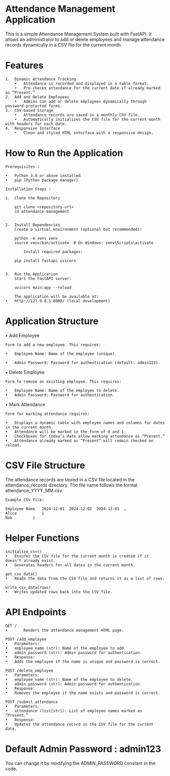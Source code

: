 # Attendance Management Application

This is a simple Attendance Management System built with FastAPI. It allows an administrator to add or delete employees and manage attendance records dynamically in a CSV file for the current month.

# Features

	1.	Dynamic Attendance Tracking
		•	Attendance is recorded and displayed in a table format.
		•	Pre-checks attendance for the current date if already marked as “Present.”
	2.	Add and Delete Employees
		•	Admins can add or delete employees dynamically through password-protected forms.
	3.	CSV-based Storage
		•	Attendance records are saved in a monthly CSV file.
		•	Automatically initializes the CSV file for the current month with headers for each date.
	4.	Responsive Interface
		•	Clean and styled HTML interface with a responsive design.

# How to Run the Application 

	Prerequisites :

	•	Python 3.8 or above installed
	•	pip (Python package manager)
	
	Installation Steps :

	1.	Clone the Repository

		git clone <repository-url>
		cd attendance-management


	2.	Install Dependencies
		Create a virtual environment (optional but recommended):

		python -m venv venv
		source venv/bin/activate  # On Windows: venv\Scripts\activate

	        Install required packages:

		pip install fastapi uvicorn


	3.	Run the Application
		Start the FastAPI server:

		uvicorn main:app --reload

		The application will be available at:
	•	http://127.0.0.1:8000/ (local development)

# Application Structure

•	Add Employee

	Form to add a new employee. This requires:

	•	Employee Name: Name of the employee (unique).
 
	•	Admin Password: Password for authentication (default: admin123).
 
•	Delete Employee

	Form to remove an existing employee. This requires:

	•	Employee Name: Name of the employee to delete.
	•	Admin Password: Password for authentication.
 
•	Mark Attendance

	Form for marking attendance requires:

	•	Displays a dynamic table with employee names and columns for dates in the current month.
    •	Attendance will be marked in the form of 0 and 1.
	•	Checkboxes for today’s date allow marking attendance as “Present.”
	•	Attendance already marked as “Present” will remain checked on reload.

# CSV File Structure

The attendance records are stored in a CSV file located in the attendance_records directory. The file name follows the format attendance_YYYY_MM.csv.

	Example CSV File:

	Employee Name	2024-12-01	2024-12-02	2024-12-03	…
	Alice		    1			
	Bob		    1

# Helper Functions

	initialize_csv()
	•	Ensures the CSV file for the current month is created if it doesn’t already exist.
	•	Generates headers for all dates in the current month.

	get_csv_data()
	•	Reads the data from the CSV file and returns it as a list of rows.

	write_csv_data(rows)
	•	Writes updated rows back into the CSV file.

# API Endpoints

	GET /
	•       Renders the attendance management HTML page.

	POST /add_employee
	•	Parameters:
	•	employee_name (str): Name of the employee to add.
	•	admin_password (str): Admin password for authentication.
	•	Response:
	•	Adds the employee if the name is unique and password is correct.

	POST /delete_employee
	•	Parameters:
	•	employee_name (str): Name of the employee to delete.
	•	admin_password (str): Admin password for authentication.
	•	Response:
	•	Removes the employee if the name exists and password is correct.

	POST /submit_attendance
	•	Parameters:
	•	attendance (list[str]): List of employee names marked as “Present.”
	•	Response:
	•	Updates the attendance record in the CSV file for the current date.

# Default Admin Password : admin123

You can change it by modifying the ADMIN_PASSWORD constant in the code.
